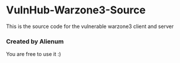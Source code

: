 # VulnHub-Warzone3-Source
This is the source code for the vulnerable warzone3 client and server
### Created by Alienum
You are free to use it :)
